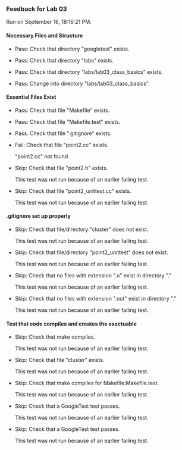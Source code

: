 ### Feedback for Lab 03

Run on September 16, 18:16:21 PM.


#### Necessary Files and Structure

+ Pass: Check that directory "googletest" exists.

+ Pass: Check that directory "labs" exists.

+ Pass: Check that directory "labs/lab03_class_basics" exists.

+ Pass: Change into directory "labs/lab03_class_basics".


#### Essential Files Exist

+ Pass: Check that file "Makefile" exists.

+ Pass: Check that file "Makefile.test" exists.

+ Pass: Check that file ".gitignore" exists.

+ Fail: Check that file "point2.cc" exists.

     "point2.cc" not found.

+ Skip: Check that file "point2.h" exists.

  This test was not run because of an earlier failing test.

+ Skip: Check that file "point2_unittest.cc" exists.

  This test was not run because of an earlier failing test.


#### .gitignore set up properly

+ Skip: Check that file/directory "cluster" does not exist.

  This test was not run because of an earlier failing test.

+ Skip: Check that file/directory "point2_unittest" does not exist.

  This test was not run because of an earlier failing test.

+ Skip: Check that no files with extension ".o" exist in directory "."

  This test was not run because of an earlier failing test.

+ Skip: Check that no files with extension ".out" exist in directory "."

  This test was not run because of an earlier failing test.


#### Test that code compiles and creates the exectuable

+ Skip: Check that make compiles.

  This test was not run because of an earlier failing test.

+ Skip: Check that file "cluster" exists.

  This test was not run because of an earlier failing test.

+ Skip: Check that make compiles for Makefile:Makefile.test.

  This test was not run because of an earlier failing test.

+ Skip: Check that a GoogleTest test passes.

  This test was not run because of an earlier failing test.

+ Skip: Check that a GoogleTest test passes.

  This test was not run because of an earlier failing test.

